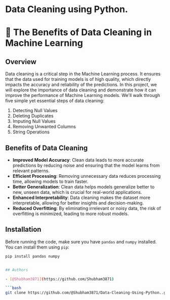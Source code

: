 
# Data Cleaning using Python. 

# 🧹 The Benefits of Data Cleaning in Machine Learning

## Overview

Data cleaning is a critical step in the Machine Learning process. It ensures that the data used for training models is of high quality, which directly impacts the accuracy and reliability of the predictions. In this project, we will explore the importance of data cleaning and demonstrate how it can improve the performance of Machine Learning models. We'll walk through five simple yet essential steps of data cleaning:

1. Detecting Null Values
2. Deleting Duplicates
3. Imputing Null Values
4. Removing Unwanted Columns
5. String Operations

## Benefits of Data Cleaning

- **Improved Model Accuracy**: Clean data leads to more accurate predictions by reducing noise and ensuring that the model learns from relevant patterns.
- **Efficient Processing**: Removing unnecessary data reduces processing time, allowing models to train faster.
- **Better Generalization**: Clean data helps models generalize better to new, unseen data, which is crucial for real-world applications.
- **Enhanced Interpretability**: Data cleaning makes the dataset more interpretable, allowing for better insights and decision-making.
- **Reduced Overfitting**: By eliminating irrelevant or noisy data, the risk of overfitting is minimized, leading to more robust models.

## Installation

Before running the code, make sure you have `pandas` and `numpy` installed. You can install them using `pip`:

```bash
pip install pandas numpy


## Authors

- [@Shubham3871](https://github.com/Shubham3871)

```bash
git clone https://github.com/@Shubham3871/Data-Cleaning-Using-Python..git
